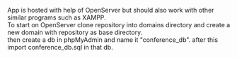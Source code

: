 App is hosted with help of OpenServer but should also work with other similar programs such as XAMPP.  
To start on OpenServer clone repository into domains directory and create a new domain with repository as base directory.  
then create a db in phpMyAdmin and name it "conference_db". after this import conference_db.sql in that db.  
